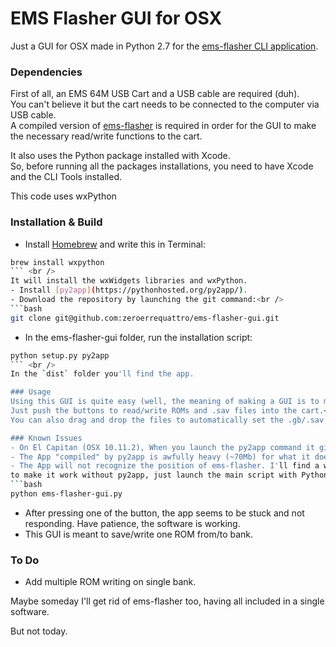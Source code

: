 # EMS Flasher GUI for OSX

Just a GUI for OSX made in Python 2.7 for the [ems-flasher CLI application](https://github.com/mikeryan/ems-flasher).

### Dependencies
First of all, an EMS 64M USB Cart and a USB cable are required (duh).<br />
You can't believe it but the cart needs to be connected to the computer via USB cable.<br />
A compiled version of [ems-flasher](https://github.com/mikeryan/ems-flasher) is required in order for the GUI to make the necessary read/write functions to the cart.

It also uses the Python package installed with Xcode.<br />
So, before running all the packages installations, you need to have Xcode and the CLI Tools installed.

This code uses wxPython

### Installation & Build
- Install [Homebrew](http://brew.sh/) and write this in Terminal:<br />
 ```bash
 brew install wxpython
 ``` <br />
 It will install the wxWidgets libraries and wxPython.
- Install [py2app](https://pythonhosted.org/py2app/).
- Download the repository by launching the git command:<br />
 ```bash
 git clone git@github.com:zeroerrequattro/ems-flasher-gui.git
 ```
 
- In the ems-flasher-gui folder, run the installation script:<br />
 ```bash
 python setup.py py2app
 ``` <br />
 In the `dist` folder you'll find the app.

### Usage
Using this GUI is quite easy (well, the meaning of making a GUI is to make things easy).<br />
Just push the buttons to read/write ROMs and .sav files into the cart.<br />
You can also drag and drop the files to automatically set the .gb/.sav file in order to be written.

### Known Issues
- On El Capitan (OSX 10.11.2), When you launch the py2app command it give a `error: [Errno 1] Operation not permitted` error. To resolve it, [follow these steps](http://stackoverflow.com/questions/33197412/py2app-operation-not-permitted).
- The App "compiled" by py2app is awfully heavy (~70Mb) for what it does. 
- The App will not recognize the position of ems-flasher. I'll find a way.<br />
 to make it work without py2app, just launch the main script with Python:<br />
 ```bash
 python ems-flasher-gui.py
 ```
- After pressing one of the button, the app seems to be stuck and not responding. Have patience, the software is working.
- This GUI is meant to save/write one ROM from/to bank.

### To Do
- Add multiple ROM writing on single bank.

Maybe someday I'll get rid of ems-flasher too, having all included in a single software.

But not today.